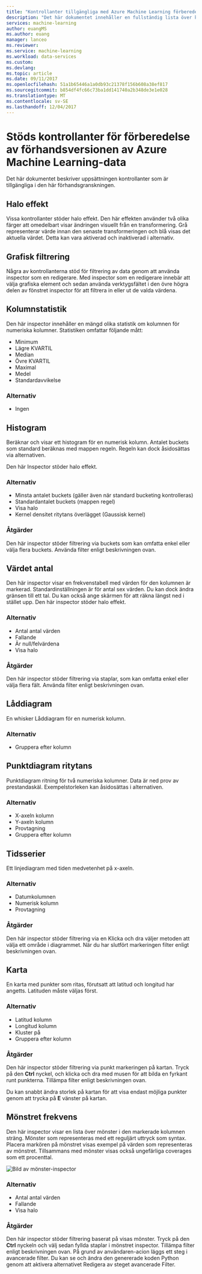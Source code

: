 ```yaml
---
title: "Kontrollanter tillgängliga med Azure Machine Learning förberedelse av Data som stöds | Microsoft Docs"
description: "Det här dokumentet innehåller en fullständig lista över kontrollanter som är tillgängliga för Azure Machine Learning förberedelse av data"
services: machine-learning
author: euangMS
ms.author: euang
manager: lanceo
ms.reviewer: 
ms.service: machine-learning
ms.workload: data-services
ms.custom: 
ms.devlang: 
ms.topic: article
ms.date: 09/11/2017
ms.openlocfilehash: 51a1b65446a1a0db93c21378f156b608a38ef817
ms.sourcegitcommit: b854df4fc66c73ba1dd141740a2b348de3e1e028
ms.translationtype: MT
ms.contentlocale: sv-SE
ms.lasthandoff: 12/04/2017
---
```

# <a name="supported-inspectors-for-the-azure-machine-learning-data-preparation-preview"></a>Stöds kontrollanter för förberedelse av förhandsversionen av Azure Machine Learning-data
Det här dokumentet beskriver uppsättningen kontrollanter som är tillgängliga i den här förhandsgranskningen.

## <a name="the-halo-effect"></a>Halo effekt 
Vissa kontrollanter stöder halo effekt. Den här effekten använder två olika färger att omedelbart visar ändringen visuellt från en transformering. Grå representerar värde innan den senaste transformeringen och blå visas det aktuella värdet. Detta kan vara aktiverad och inaktiverad i alternativ.

## <a name="graphical-filtering"></a>Grafisk filtrering 
Några av kontrollanterna stöd för filtrering av data genom att använda inspector som en redigerare. Med inspector som en redigerare innebär att välja grafiska element och sedan använda verktygsfältet i den övre högra delen av fönstret inspector för att filtrera in eller ut de valda värdena. 

## <a name="column-statistics"></a>Kolumnstatistik
Den här inspector innehåller en mängd olika statistik om kolumnen för numeriska kolumner. Statistiken omfattar följande mått: 
- Minimum
- Lägre KVARTIL
- Median
- Övre KVARTIL
- Maximal
- Medel
- Standardavvikelse


### <a name="options"></a>Alternativ 
- Ingen

## <a name="histogram"></a>Histogram 
Beräknar och visar ett histogram för en numerisk kolumn. Antalet buckets som standard beräknas med mappen regeln. Regeln kan dock åsidosättas via alternativen.

Den här Inspector stöder halo effekt.


### <a name="options"></a>Alternativ
- Minsta antalet buckets (gäller även när standard bucketing kontrolleras)
- Standardantalet buckets (mappen regel) 
- Visa halo
- Kernel densitet ritytans överlägget (Gaussisk kernel) 


### <a name="actions"></a>Åtgärder
Den här inspector stöder filtrering via buckets som kan omfatta enkel eller välja flera buckets. Använda filter enligt beskrivningen ovan.

## <a name="value-counts"></a>Värdet antal
Den här inspector visar en frekvenstabell med värden för den kolumnen är markerad. Standardinställningen är för antal sex värden. Du kan dock ändra gränsen till ett tal. Du kan också ange skärmen för att räkna längst ned i stället upp. Den här inspector stöder halo effekt.

### <a name="options"></a>Alternativ 
- Antal antal värden
- Fallande
- Är null/felvärdena
- Visa halo


### <a name="actions"></a>Åtgärder 
Den här inspector stöder filtrering via staplar, som kan omfatta enkel eller välja flera fält. Använda filter enligt beskrivningen ovan.

## <a name="box-plot"></a>Låddiagram 
En whisker Låddiagram för en numerisk kolumn.

### <a name="options"></a>Alternativ 
- Gruppera efter kolumn

## <a name="scatter-plot"></a>Punktdiagram ritytans
Punktdiagram ritning för två numeriska kolumner. Data är ned prov av prestandaskäl. Exempelstorleken kan åsidosättas i alternativen.

### <a name="options"></a>Alternativ  
- X-axeln kolumn
- Y-axeln kolumn
- Provtagning
- Gruppera efter kolumn


## <a name="time-series"></a>Tidsserier
Ett linjediagram med tiden medvetenhet på x-axeln.

### <a name="options"></a>Alternativ
- Datumkolumnen
- Numerisk kolumn
- Provtagning


### <a name="actions"></a>Åtgärder
Den här inspector stöder filtrering via en Klicka och dra väljer metoden att välja ett område i diagrammet. När du har slutfört markeringen filter enligt beskrivningen ovan.


## <a name="map"></a>Karta 
En karta med punkter som ritas, förutsatt att latitud och longitud har angetts. Latituden måste väljas först.

### <a name="options"></a>Alternativ
- Latitud kolumn
- Longitud kolumn
- Kluster på
- Gruppera efter kolumn


### <a name="actions"></a>Åtgärder
Den här inspector stöder filtrering via punkt markeringen på kartan. Tryck på den **Ctrl** nyckel, och klicka och dra med musen för att bilda en fyrkant runt punkterna. Tillämpa filter enligt beskrivningen ovan.

Du kan snabbt ändra storlek på kartan för att visa endast möjliga punkter genom att trycka på **E** vänster på kartan.


## <a name="pattern-frequency"></a>Mönstret frekvens 

Den här inspector visar en lista över mönster i den markerade kolumnen sträng. Mönster som representeras med ett reguljärt uttryck som syntax. Placera markören på mönstret visas exempel på värden som representeras av mönstret. Tillsammans med mönster visas också ungefärliga coverages som ett procenttal.

![Bild av mönster-inspector](media/data-prep-appendix4-supported-inspectors/PatternInspectorProductNumber.png)

### <a name="options"></a>Alternativ
- Antal antal värden
- Fallande
- Visa halo

### <a name="actions"></a>Åtgärder
Den här inspector stöder filtrering baserat på visas mönster. Tryck på den **Ctrl** nyckeln och välj sedan fyllda staplar i mönstret inspector. Tillämpa filter enligt beskrivningen ovan. På grund av användaren-acion läggs ett steg i avancerade filter. Du kan se och ändra den genererade koden Python genom att aktivera alternativet Redigera av steget avancerade Filter.
